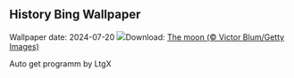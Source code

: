 ## History Bing Wallpaper
Wallpaper date: 2024-07-20
![](https://www.bing.com/th?id=OHR.MineralMoon_EN-GB7656393830_UHD.jpg&w=1000)Download: [The moon (© Victor Blum/Getty Images)](https://www.bing.com/th?id=OHR.MineralMoon_EN-GB7656393830_UHD.jpg)

Auto get programm by LtgX
